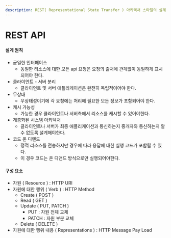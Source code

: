 ```yaml
---
description: REST( Representational State Transfer ) 아키텍처 스타일의 설계 원칙을 준수하는 API
---
```


# REST API

#### 설계 원칙

* 균일한 인터페이스
  * 동일한 리소스에 대한 모든 api 요청은 요청의 출처에 관계없이 동일하게 표시되어야 한다.
* 클라이언트 - 서버 분리
  * 클라이언트 및 서버 애플리케이션은 완전히 독립적이어야 한다.
* 무상태
  * 무상태성이기에 각 요청에는 처리에 필요한 모든 정보가 포함되어야 한다.
* 캐시 가능성
  * 가능한 경우 클라이언트나 서버측에서 리소스를 캐시할 수 있어야한다.
* 계층화된 시스템 아키텍처
  * 클라이언트나 서버가 최종 애플리케이션과 통신하는지 중개자와 통신하는지 알 수 없도록 설계해야한다.
* 코드 온 디멘드
  * 정적 리소스를 전송하지만 경우에 따라 응답에 대한 실행 코드가 포함될 수 있다.
  * 이 경우 코드는 온 디맨드 방식으로만 실행되어야한다.

#### 구성 요소

* 자원 ( Resource ) : HTTP URI
* 자원에 대한 행위 ( Verb ) : HTTP Method
  * Create ( POST )
  * Read ( GET )
  * Update ( PUT, PATCH )
    * PUT : 자원 전체 교체
    * PATCH : 자원 부분 교체
  * Delete ( DELETE )
* 자원에 대한 행위 내용 ( Representations ) : HTTP Message Pay Load



